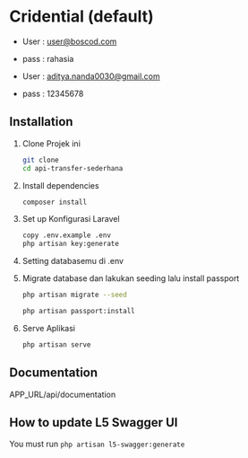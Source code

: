 # Cridential (default)
- User : user@boscod.com
- pass : rahasia

- User : aditya.nanda0030@gmail.com
- pass : 12345678


## Installation
1. Clone Projek ini
    ```bash
    git clone 
    cd api-transfer-sederhana
    ```
2. Install dependencies
    ```bash
    composer install
    ```
    

3. Set up Konfigurasi Laravel
    ```bash
    copy .env.example .env
    php artisan key:generate
    ```

4. Setting databasemu di .env

5. Migrate database dan lakukan seeding lalu install passport
    ```bash
    php artisan migrate --seed
    ```

     ```bash
    php artisan passport:install 
    ```

6. Serve Aplikasi
    ```bash
    php artisan serve
    ```

## Documentation
APP_URL/api/documentation

## How to update L5 Swagger UI
You must run `php artisan l5-swagger:generate`

